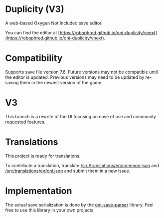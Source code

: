 # Duplicity (V3)

A web-based Oxygen Not Included save editor.

You can find the editor at [https://robophred.github.io/oni-duplicity/vnext](https://robophred.github.io/oni-duplicity/vnext).

# Compatibility

Supports save file version 7.6. Future versions may not be compatible until the editor is updated. Previous versions may need to be updated by re-saving them in the newest version of the game.

# V3

This branch is a rewrite of the UI focusing on ease of use and community requested features.

# Translations

This project is ready for translations.

To contribute a translation, translate [/src/translations/en/common.json](src/translations/en/common.json) and [/src/translations/en/oni.json](src/translations/en/oni.json) and submit them in a new issue.

# Implementation

The actual save serialization is done by the [oni-save-parser](https://github.com/RoboPhred/oni-save-parser) library. Feel free to use this library in your own projects.
